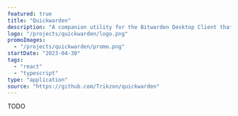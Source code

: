```yaml
---
featured: true
title: "Quickwarden"
description: "A companion utility for the Bitwarden Desktop Client that creates a popup window to quickly copy usernames, passwords, and verification codes while inside any other app."
logo: "/projects/quickwarden/logo.png"
promoImages:
  - "/projects/quickwarden/promo.png"
startDate: "2023-04-30"
tags:
  - "react"
  - "typescript"
type: "application"
source: "https://github.com/Trikzon/quickwarden"
---
```


TODO
